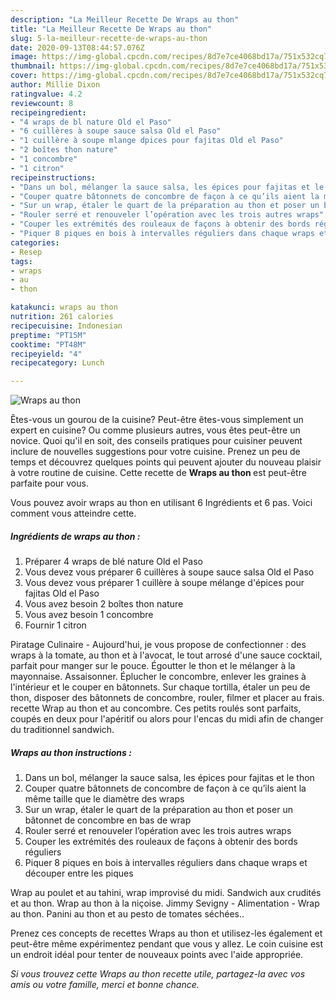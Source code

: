 ```yaml
---
description: "La Meilleur Recette De Wraps au thon"
title: "La Meilleur Recette De Wraps au thon"
slug: 5-la-meilleur-recette-de-wraps-au-thon
date: 2020-09-13T08:44:57.076Z
image: https://img-global.cpcdn.com/recipes/8d7e7ce4068bd17a/751x532cq70/wraps-au-thon-photo-principale-de-la-recette.jpg
thumbnail: https://img-global.cpcdn.com/recipes/8d7e7ce4068bd17a/751x532cq70/wraps-au-thon-photo-principale-de-la-recette.jpg
cover: https://img-global.cpcdn.com/recipes/8d7e7ce4068bd17a/751x532cq70/wraps-au-thon-photo-principale-de-la-recette.jpg
author: Millie Dixon
ratingvalue: 4.2
reviewcount: 8
recipeingredient:
- "4 wraps de bl nature Old el Paso"
- "6 cuillères à soupe sauce salsa Old el Paso"
- "1 cuillère à soupe mlange dpices pour fajitas Old el Paso"
- "2 boîtes thon nature"
- "1 concombre"
- "1 citron"
recipeinstructions:
- "Dans un bol, mélanger la sauce salsa, les épices pour fajitas et le thon"
- "Couper quatre bâtonnets de concombre de façon à ce qu’ils aient la même taille que le diamètre des wraps"
- "Sur un wrap, étaler le quart de la préparation au thon et poser un bâtonnet de concombre en bas de wrap"
- "Rouler serré et renouveler l’opération avec les trois autres wraps"
- "Couper les extrémités des rouleaux de façons à obtenir des bords réguliers"
- "Piquer 8 piques en bois à intervalles réguliers dans chaque wraps et découper entre les piques"
categories:
- Resep
tags:
- wraps
- au
- thon

katakunci: wraps au thon 
nutrition: 261 calories
recipecuisine: Indonesian
preptime: "PT15M"
cooktime: "PT48M"
recipeyield: "4"
recipecategory: Lunch

---
```



![Wraps au thon](https://img-global.cpcdn.com/recipes/8d7e7ce4068bd17a/751x532cq70/wraps-au-thon-photo-principale-de-la-recette.jpg)

Êtes-vous un gourou de la cuisine? Peut-être êtes-vous simplement un expert en cuisine? Ou comme plusieurs autres, vous êtes peut-être un novice. Quoi qu'il en soit, des conseils pratiques pour cuisiner peuvent inclure de nouvelles suggestions pour votre cuisine. Prenez un peu de temps et découvrez quelques points qui peuvent ajouter du nouveau plaisir à votre routine de cuisine. Cette recette de <strong> Wraps au thon </strong> est peut-être parfaite pour vous.

<!--inarticleads1-->

Vous pouvez avoir wraps au thon en utilisant 6 Ingrédients et 6 pas. Voici comment vous atteindre cette.

##### Ingrédients de wraps au thon :

1. Préparer 4 wraps de blé nature Old el Paso
1. Vous devez vous préparer 6 cuillères à soupe sauce salsa Old el Paso
1. Vous devez vous préparer 1 cuillère à soupe mélange d&#39;épices pour fajitas Old el Paso
1. Vous avez besoin 2 boîtes thon nature
1. Vous avez besoin 1 concombre
1. Fournir 1 citron


Piratage Culinaire - Aujourd&#39;hui, je vous propose de confectionner : des wraps à la tomate, au thon et à l&#39;avocat, le tout arrosé d&#39;une sauce cocktail, parfait pour manger sur le pouce. Égoutter le thon et le mélanger à la mayonnaise. Assaisonner. Éplucher le concombre, enlever les graines à l&#39;intérieur et le couper en bâtonnets. Sur chaque tortilla, étaler un peu de thon, disposer des bâtonnets de concombre, rouler, filmer et placer au frais. recette Wrap au thon et au concombre. Ces petits roulés sont parfaits, coupés en deux pour l&#39;apéritif ou alors pour l&#39;encas du midi afin de changer du traditionnel sandwich. 

<!--inarticleads2-->

##### Wraps au thon instructions :

1. Dans un bol, mélanger la sauce salsa, les épices pour fajitas et le thon
1. Couper quatre bâtonnets de concombre de façon à ce qu’ils aient la même taille que le diamètre des wraps
1. Sur un wrap, étaler le quart de la préparation au thon et poser un bâtonnet de concombre en bas de wrap
1. Rouler serré et renouveler l’opération avec les trois autres wraps
1. Couper les extrémités des rouleaux de façons à obtenir des bords réguliers
1. Piquer 8 piques en bois à intervalles réguliers dans chaque wraps et découper entre les piques


Wrap au poulet et au tahini, wrap improvisé du midi. Sandwich aux crudités et au thon. Wrap au thon à la niçoise. Jimmy Sevigny - Alimentation - Wrap au thon. Panini au thon et au pesto de tomates séchées.. 

<!--inarticleads1-->

<p>
Prenez ces concepts de recettes Wraps au thon et utilisez-les également et peut-être même expérimentez pendant que vous y allez. Le coin cuisine est un endroit idéal pour tenter de nouveaux points avec l'aide appropriée.
</p>

<p>
<i>Si vous trouvez cette Wraps au thon recette utile, partagez-la avec vos amis ou votre famille, merci et bonne chance.</i>
</p>
